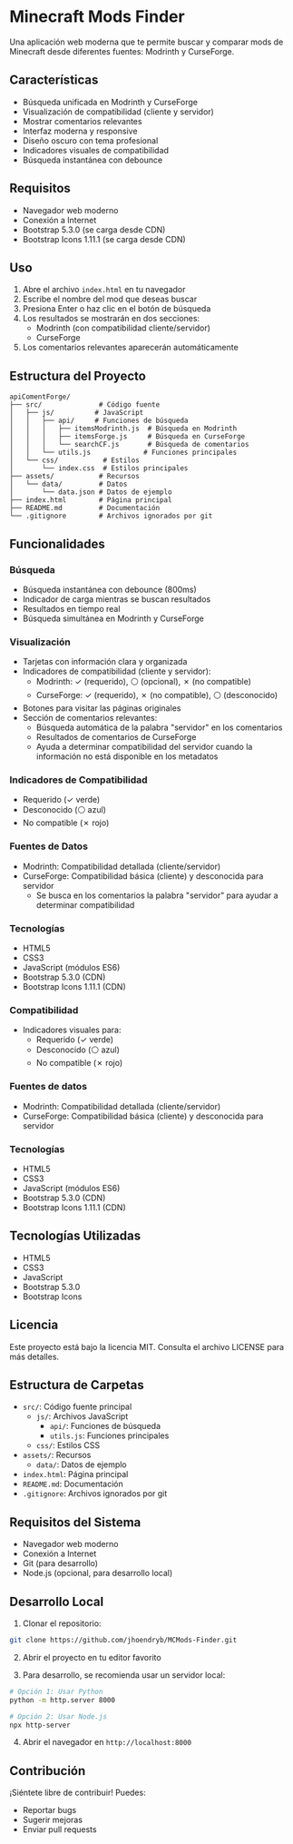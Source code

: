 # Minecraft Mods Finder

Una aplicación web moderna que te permite buscar y comparar mods de Minecraft desde diferentes fuentes: Modrinth y CurseForge.

## Características

- Búsqueda unificada en Modrinth y CurseForge
- Visualización de compatibilidad (cliente y servidor)
- Mostrar comentarios relevantes
- Interfaz moderna y responsive
- Diseño oscuro con tema profesional
- Indicadores visuales de compatibilidad
- Búsqueda instantánea con debounce

## Requisitos

- Navegador web moderno
- Conexión a Internet
- Bootstrap 5.3.0 (se carga desde CDN)
- Bootstrap Icons 1.11.1 (se carga desde CDN)

## **Uso**

1. Abre el archivo `index.html` en tu navegador
2. Escribe el nombre del mod que deseas buscar
3. Presiona Enter o haz clic en el botón de búsqueda
4. Los resultados se mostrarán en dos secciones:
   - Modrinth (con compatibilidad cliente/servidor)
   - CurseForge
5. Los comentarios relevantes aparecerán automáticamente

## Estructura del Proyecto

```
apiComentForge/
├── src/              # Código fuente
│   ├── js/          # JavaScript
│   │   ├── api/     # Funciones de búsqueda
│   │   │   ├── itemsModrinth.js  # Búsqueda en Modrinth
│   │   │   ├── itemsForge.js     # Búsqueda en CurseForge
│   │   │   └── searchCF.js       # Búsqueda de comentarios
│   │   └── utils.js             # Funciones principales
│   └── css/           # Estilos
│       └── index.css  # Estilos principales
├── assets/           # Recursos
│   └── data/         # Datos
│       └── data.json # Datos de ejemplo
├── index.html        # Página principal
├── README.md         # Documentación
└── .gitignore        # Archivos ignorados por git
```

## Funcionalidades

### Búsqueda
- Búsqueda instantánea con debounce (800ms)
- Indicador de carga mientras se buscan resultados
- Resultados en tiempo real
- Búsqueda simultánea en Modrinth y CurseForge

### Visualización
- Tarjetas con información clara y organizada
- Indicadores de compatibilidad (cliente y servidor):
  - Modrinth: ✓ (requerido), ⚪ (opcional), ✗ (no compatible)
  - CurseForge: ✓ (requerido), ✗ (no compatible), ⚪ (desconocido)
- Botones para visitar las páginas originales
- Sección de comentarios relevantes:
  - Búsqueda automática de la palabra "servidor" en los comentarios
  - Resultados de comentarios de CurseForge
  - Ayuda a determinar compatibilidad del servidor cuando la información no está disponible en los metadatos

### Indicadores de Compatibilidad
- Requerido (✓ verde)
- Desconocido (⚪ azul)
- No compatible (✗ rojo)

### Fuentes de Datos
- Modrinth: Compatibilidad detallada (cliente/servidor)
- CurseForge: Compatibilidad básica (cliente) y desconocida para servidor
  - Se busca en los comentarios la palabra "servidor" para ayudar a determinar compatibilidad

### Tecnologías
- HTML5
- CSS3
- JavaScript (módulos ES6)
- Bootstrap 5.3.0 (CDN)
- Bootstrap Icons 1.11.1 (CDN)

### Compatibilidad
- Indicadores visuales para:
  - Requerido (✓ verde)
  - Desconocido (⚪ azul)
  - No compatible (✗ rojo)

### Fuentes de datos
- Modrinth: Compatibilidad detallada (cliente/servidor)
- CurseForge: Compatibilidad básica (cliente) y desconocida para servidor

### Tecnologías
- HTML5
- CSS3
- JavaScript (módulos ES6)
- Bootstrap 5.3.0 (CDN)
- Bootstrap Icons 1.11.1 (CDN)

## Tecnologías Utilizadas

- HTML5
- CSS3
- JavaScript
- Bootstrap 5.3.0
- Bootstrap Icons

## Licencia

Este proyecto está bajo la licencia MIT. Consulta el archivo LICENSE para más detalles.

## Estructura de Carpetas

- `src/`: Código fuente principal
  - `js/`: Archivos JavaScript
    - `api/`: Funciones de búsqueda
    - `utils.js`: Funciones principales
  - `css/`: Estilos CSS
- `assets/`: Recursos
  - `data/`: Datos de ejemplo
- `index.html`: Página principal
- `README.md`: Documentación
- `.gitignore`: Archivos ignorados por git

## Requisitos del Sistema

- Navegador web moderno
- Conexión a Internet
- Git (para desarrollo)
- Node.js (opcional, para desarrollo local)

## Desarrollo Local

1. Clonar el repositorio:
```bash
git clone https://github.com/jhoendryb/MCMods-Finder.git
```

2. Abrir el proyecto en tu editor favorito

3. Para desarrollo, se recomienda usar un servidor local:
```bash
# Opción 1: Usar Python
python -m http.server 8000

# Opción 2: Usar Node.js
npx http-server
```

4. Abrir el navegador en `http://localhost:8000`

## Contribución

¡Siéntete libre de contribuir! Puedes:
- Reportar bugs
- Sugerir mejoras
- Enviar pull requests
